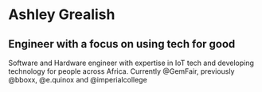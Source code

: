 # Ashley Grealish

## Engineer with a focus on using tech for good

Software and Hardware engineer with expertise in IoT tech and developing technology for people across Africa. Currently @GemFair, previously @bboxx, @e.quinox and @imperialcollege